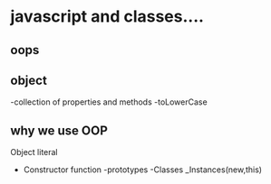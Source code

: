 # javascript and classes....
 ## oops

 ## object
 -collection of properties and methods
 -toLowerCase

 ## why we use OOP
 Object literal
 - Constructor function 
 -prototypes
 -Classes
 _Instances(new,this)

  